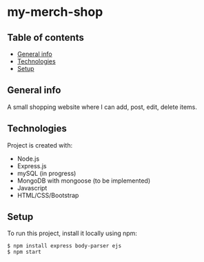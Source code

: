 # my-merch-shop
## Table of contents
* [General info](#general-info)
* [Technologies](#technologies)
* [Setup](#setup)

## General info
A small shopping website where I can add, post, edit, delete items. 
	
## Technologies
Project is created with:
* Node.js
* Express.js
* mySQL (in progress)
* MongoDB with mongoose (to be implemented)
* Javascript
* HTML/CSS/Bootstrap
	
## Setup
To run this project, install it locally using npm:

```
$ npm install express body-parser ejs
$ npm start
```
